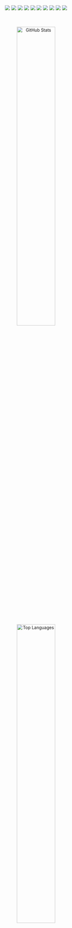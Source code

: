 
<h2 align="center">
<img src ="https://img.shields.io/badge/Python-3776AB.svg?style=for-the-badge&logo=Python&logoColor=white">
<img src ="https://img.shields.io/badge/java-%23ED8B00.svg?style=for-the-badge&logo=openjdk&logoColor=white">
<img src ="https://img.shields.io/badge/Next.js-000000.svg?style=for-the-badge&logo=nextdotjs&logoColor=white">
<img src ="https://img.shields.io/badge/Astro-BC52EE.svg?style=for-the-badge&logo=Astro&logoColor=white">
<img src ="https://img.shields.io/badge/React-61DAFB.svg?style=for-the-badge&logo=React&logoColor=black">
<img src ="https://img.shields.io/badge/Tailwind%20CSS-06B6D4.svg?style=for-the-badge&logo=Tailwind-CSS&logoColor=white">
<img src ="https://img.shields.io/badge/html5-%23E34F26.svg?style=for-the-badge&logo=html5&logoColor=white">
<img src ="https://img.shields.io/badge/CSS3-1572B6.svg?style=for-the-badge&logo=CSS3&logoColor=white">
<img src ="https://img.shields.io/badge/JavaScript-F7DF1E.svg?style=for-the-badge&logo=JavaScript&logoColor=black">
<img src ="https://img.shields.io/badge/TypeScript-3178C6.svg?style=for-the-badge&logo=TypeScript&logoColor=white">


</h2>

<br>

<p align="center">

<img src ="https://github-readme-stats.vercel.app/api?username=inductor69&show_icons=true&hide=prs,issues&count_private=true&include_all_commits=true&rank_icon=github&bg_color=0D1116&hide_border=true&text_color=FDFFF5&title_color=65E0BD&icon_color=65E0BD" alt="GitHub Stats" height="50%" width="auto">
<img src ="https://github-readme-stats.vercel.app/api/top-langs/?username=inductor69&size_weight=0.5&count_weight=1&layout=compact&bg_color=0D1116&hide_border=true&text_color=FDFFF5&title_color=65E0BD&icon_color=65E0BD" alt="Top Languages" height="50%" width="auto">
</p>
